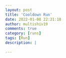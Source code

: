 ```yaml
---
layout: post
title: 'Cooldown Run'
date: 2022-01-08 22:21:18
author: multishiv19
comments: true
category: [runs]
tags: [Run]
description: |
    
---
```





<div width='100%' class='strava-embed-placeholder' data-embed-type='activity' data-embed-id='6489601789'></div>
<script src='https://strava-embeds.com/embed.js'></script>
